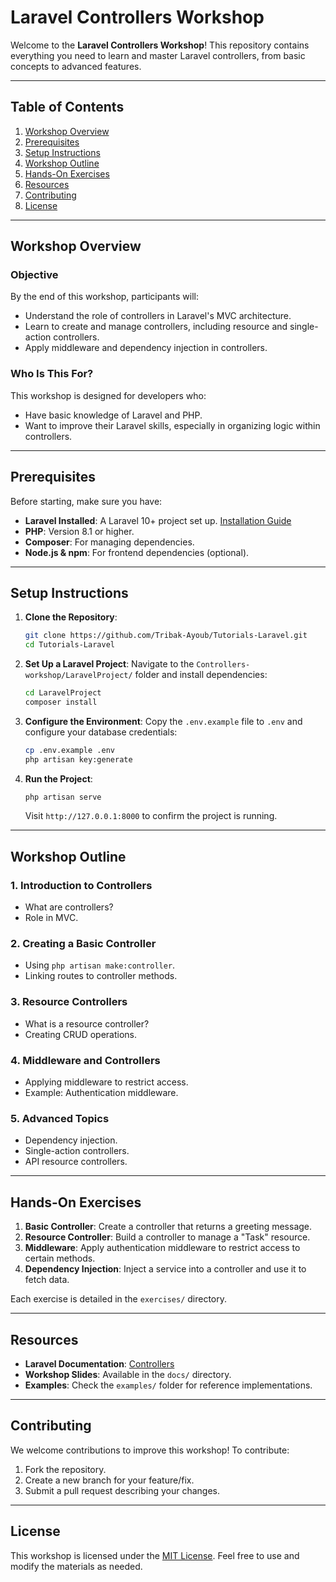 # Laravel Controllers Workshop

Welcome to the **Laravel Controllers Workshop**! This repository contains everything you need to learn and master Laravel controllers, from basic concepts to advanced features.

---

## Table of Contents

1. [Workshop Overview](#workshop-overview)
2. [Prerequisites](#prerequisites)
3. [Setup Instructions](#setup-instructions)
4. [Workshop Outline](#workshop-outline)
5. [Hands-On Exercises](#hands-on-exercises)
6. [Resources](#resources)
7. [Contributing](#contributing)
8. [License](#license)

---

## Workshop Overview

### **Objective**
By the end of this workshop, participants will:
- Understand the role of controllers in Laravel's MVC architecture.
- Learn to create and manage controllers, including resource and single-action controllers.
- Apply middleware and dependency injection in controllers.

### **Who Is This For?**
This workshop is designed for developers who:
- Have basic knowledge of Laravel and PHP.
- Want to improve their Laravel skills, especially in organizing logic within controllers.

---

## Prerequisites

Before starting, make sure you have:
- **Laravel Installed**: A Laravel 10+ project set up. [Installation Guide](https://laravel.com/docs/10.x/installation)
- **PHP**: Version 8.1 or higher.
- **Composer**: For managing dependencies.
- **Node.js & npm**: For frontend dependencies (optional).

---

## Setup Instructions

1. **Clone the Repository**:
   ```bash
   git clone https://github.com/Tribak-Ayoub/Tutorials-Laravel.git
   cd Tutorials-Laravel
   ```

2. **Set Up a Laravel Project**:
   Navigate to the `Controllers-workshop/LaravelProject/` folder and install dependencies:
   ```bash
   cd LaravelProject
   composer install
   ```

3. **Configure the Environment**:
   Copy the `.env.example` file to `.env` and configure your database credentials:
   ```bash
   cp .env.example .env
   php artisan key:generate
   ```

4. **Run the Project**:
   ```bash
   php artisan serve
   ```
   Visit `http://127.0.0.1:8000` to confirm the project is running.

---

## Workshop Outline

### **1. Introduction to Controllers**
- What are controllers?
- Role in MVC.

### **2. Creating a Basic Controller**
- Using `php artisan make:controller`.
- Linking routes to controller methods.

### **3. Resource Controllers**
- What is a resource controller?
- Creating CRUD operations.

### **4. Middleware and Controllers**
- Applying middleware to restrict access.
- Example: Authentication middleware.

### **5. Advanced Topics**
- Dependency injection.
- Single-action controllers.
- API resource controllers.

---

## Hands-On Exercises

1. **Basic Controller**: Create a controller that returns a greeting message.
2. **Resource Controller**: Build a controller to manage a "Task" resource.
3. **Middleware**: Apply authentication middleware to restrict access to certain methods.
4. **Dependency Injection**: Inject a service into a controller and use it to fetch data.

Each exercise is detailed in the `exercises/` directory.

---

## Resources

- **Laravel Documentation**: [Controllers](https://laravel.com/docs/controllers)
- **Workshop Slides**: Available in the `docs/` directory.
- **Examples**: Check the `examples/` folder for reference implementations.

---

## Contributing

We welcome contributions to improve this workshop! To contribute:
1. Fork the repository.
2. Create a new branch for your feature/fix.
3. Submit a pull request describing your changes.

---

## License

This workshop is licensed under the [MIT License](LICENSE). Feel free to use and modify the materials as needed.
